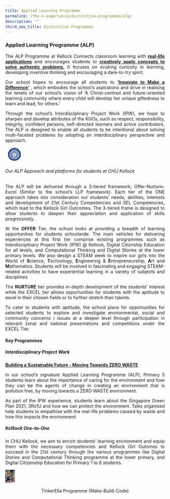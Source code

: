 ```yaml
---
title: Applied Learning Programme
permalink: /the-k-experience/distinctive-programmes/alp/
description: ""
third_nav_title: Distinctive Programmes
---
```

<h3>Applied Learning Programme (ALP)</h3>
<p align="justify">The ALP Programme at Kellock Connects classroom learning with <strong><u>real-life applications</u></strong> and encourages students to <strong><u>creatively apply concepts to solve authentic problems.</u></strong> It focuses on evoking curiosity in learning, developing inventive thinking and encouraging a dare-to-try spirit.</p>

<p align="justify">Our school hopes to encourage all students to <strong><u>‘Innovate to Make a Difference’</u></strong> , which embodies the school’s aspirations and drive in realising the tenets of our school’s vision of  ‘A Christ-centred and future-oriented learning community where every child will develop her unique giftedness to learn and lead, for others.’</p>

<p align="justify">Through the school’s Interdisciplinary Project Work (IPW), we hope to sharpen and develop attributes of the KGOs, such as respect, responsibility, integrity, confident persons, self-directed learners and active contributors.  The ALP is designed to enable all students to be intentional about solving multi-faceted problems by adopting an interdisciplinary perspective and approach.</p>

<img src="/images/2023/ALP/kellockalp1.png" width="60">

<h6>Our ALP Approach and platforms for students at CHIJ Kellock</h6>
<p align="justify">The ALP will be delivered through a 3-tiered framework; Offer-Nurture-Excel (Similar to the school’s LLP framework). Each tier of the ONE approach takes into consideration our students’ needs, abilities, interests and development of 21st Century Competencies and SEL Competencies, which lead to the  Kellock Girl Outcomes. The 3-tiered frame is designed to allow students to deepen their appreciation and application of skills progressively.</p>

<p align="justify">At the <strong>OFFER</strong> Tier, the school looks at providing a breadth of learning opportunities for students schoolwide. The main vehicles for delivering experiences at this first tier comprise existing programmes such as Interdisciplinary Project Work (IPW) @ Kellock, Digital Citiznship Education for all levels, and Computational Thinking and Digital Stories at the lower primary levels.  We also design  a STEAM week to inspire our girls into the World of <strong>S</strong>cience, <strong>T</strong>echnology,<strong> E</strong>ngineering &amp; <strong>E</strong>ntrepreneurship, <strong>A</strong>rt and<strong> M</strong>athematics. Students will be involved in fascinating and engaging STEAM-related activities to have experiential learning in a variety of subjects and disciplines. </p>

<p align="justify">The <strong>NURTURE</strong> tier provides in-depth development of the students’ interest while the EXCEL tier allows opportunities for students with the aptitude to excel in their chosen fields or to further stretch their talents.</p>

<p align="justify">To cater to students with aptitude, the school plans for opportunities for selected students to explore and investigate environmental, social and community concerns  / issues at a deeper level through participation in relevant zonal and national presentations and competitions under the EXCEL Tier.</p>

<h4>Key Programmes</h4>
<h5>Interdisciplinary Project Work</h5>
<p align="justify"><strong><u>Building a Sustainable Future - Moving Towards ZERO WASTE</u></strong></p>
	
<p align="justify">In our school’s signature Applied Learning Programme (ALP), Primary 5 students learn about the importance of caring for the environment and how they can be the agents of change in creating an environment that is pollution free, by moving towards a ZERO WASTE environment.</p>

 <p align="justify">As part of the IPW experience, students learn about the Singapore Green Plan 2021, 3Rs1U and how we can protect the environment. Talks organised  help students to empathise with the real-life problems caused by waste and how this impacts the environment.</p>


<h5>Kelllock One-to-One</h5>
<p align="justify">In CHIJ Kellock, we aim to enrich students’ learning environment and equip them with the necessary competencies and Kellock Girl Outomes to succeed in the 21st century through the various programmes like Digital Stories and Computational Thinking programme at the lower primary, and Digital Citizenship Education for Primary 1 to 6 students.</p>

<img src="/images/2023/ALP/kellockalp2.png" width="30">
<p align="center">TinkerElla Programme (Make-Build-Code)</p>